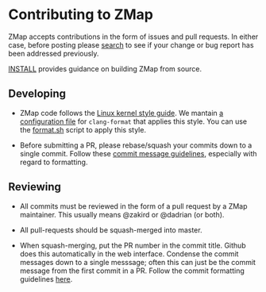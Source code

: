 Contributing to ZMap
====================

ZMap accepts contributions in the form of issues and pull requests. In either
case, before posting please [search](https://github.com/zmap/zmap/issues) to see
if your change or bug report has been addressed previously.

[INSTALL](https://github.com/zmap/zmap/blob/master/INSTALL.md#building-from-source)
provides guidance on building ZMap from source.

Developing
----------

- ZMap code follows the [Linux kernel style guide][kernelguide]. We mantain [a
  configuration file](/.clang-format) for `clang-format` that applies this
  style. You can use the [format.sh](/format.sh) script to apply this style.

- Before submitting a PR, please rebase/squash your commits down to a single
  commit. Follow these [commit message guidelines][guidelines], especially with
  regard to formatting.

Reviewing
---------

- All commits must be reviewed in the form of a pull request by a ZMap
  maintainer. This usually means @zakird or @dadrian (or both).

- All pull-requests should be squash-merged into master.

- When squash-merging, put the PR number in the commit title. Github does this
  automatically in the web interface.  Condense the commit messages down to a
  single messsage; often this can just be the commit message from the first
  commit in a PR. Follow the commit formatting guidelines [here][guidelines].

[kernelguide]: https://www.kernel.org/doc/Documentation/process/coding-style.rst
[guidelines]: https://github.com/torvalds/subsurface-for-dirk/blob/master/README#L92
